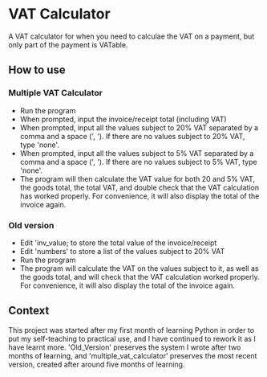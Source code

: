 # VAT Calculator
A VAT calculator for when you need to calculae the VAT on a payment, but only part of the payment is VATable.

## How to use
### Multiple VAT Calculator
 - Run the program
 - When prompted, input the invoice/receipt total (including VAT)
 - When prompted, input all the values subject to 20% VAT separated by a comma and a space (', '). If there are no values subject to 20% VAT, type 'none'.
 - When prompted, input all the values subject to 5% VAT separated by a comma and a space (', '). If there are no values subject to 5% VAT, type 'none'.
 - The program will then calculate the VAT value for both 20 and 5% VAT, the goods total, the total VAT, and double check that the VAT calculation has worked properly. For convenience, it will also display the total of the invoice again.

### Old version
 - Edit 'inv_value; to store the total value of the invoice/receipt
 - Edit 'numbers' to store a list of the values subject to 20% VAT
 - Run the program
 - The program will calculate the VAT on the values subject to it, as well as the goods total, and will check that the VAT calculation worked properly. For convenience, it will also display the total of the invoice again.

## Context
This project was started after my first month of learning Python in order to put my self-teaching to practical use, and I have continued to rework it as I have learnt more. 'Old_Version' preserves the system I wrote after two months of learning, and 'multiple_vat_calculator' preserves the most recent version, created after around five months of learning.

